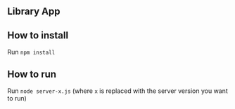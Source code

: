 Library App
-----------

## How to install

Run `npm install`

## How to run

Run `node server-x.js` (where `x` is replaced with the server version you want to run)
